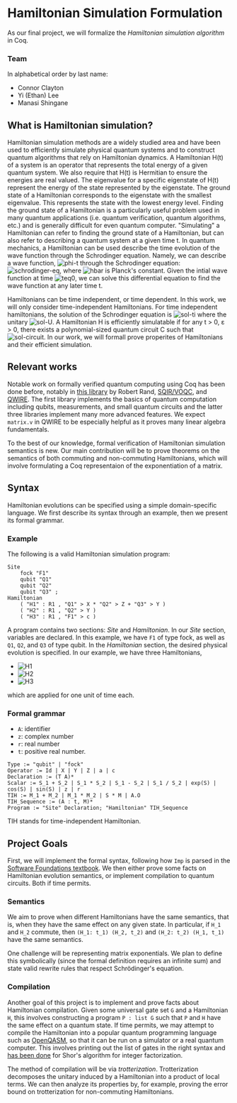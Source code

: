 # Hamiltonian Simulation Formulation

As our final project, we will formalize the *Hamiltonian simulation algorithm* in Coq.

### Team

In alphabetical order by last name:
* Connor Clayton
* Yi (Ethan) Lee
* Manasi Shingane

## What is Hamiltonian simulation?

Hamiltonian simulation methods are a widely studied area and have been used to efficiently simulate physical quantum systems 
and to construct quantum algorithms that rely on Hamiltonian dynamics. A Hamiltonian H(t) of a system is an operator that represents the total energy of a given quantum system. We also require that 
H(t) is Hermitian to ensure the energies are real valued. The eigenvalue for a specific eigenstate of H(t) represent the energy of the state represented by the eigenstate. The ground state of a 
Hamiltonian corresponds to the eigenstate with the smallest eigenvalue. This represents the state with the lowest energy level. Finding the ground state of a Hamiltonian is a particularly useful problem 
used in many quantum applications (i.e. quantum verification, quantum algorithms, etc.) and is generally difficult for even quantum computer. "Simulating" a Hamiltonian can refer to finding the ground state
of a Hamiltonian, but can also refer to describing a quantum system at a given time t. In quantum mechanics, a Hamiltonian can be used describe the time evolution of the wave function through the Schrodinger equation. Namely, we can describe a wave function,
![phi-t](http://chart.apis.google.com/chart?cht=tx&chl={\quad}|\phi(t)\rangle{\quad})
through the Schrodinger equation:
![schrodinger-eq](http://chart.apis.google.com/chart?cht=tx&chl={\quad}i\hbar|\phi'(t)\rangle=H(t)|\phi(t)\rangle{\quad}), 
where ![hbar](http://chart.apis.google.com/chart?cht=tx&chl=\hbar) is Planck's constant. Given the intial wave function at time
![teq0](http://chart.apis.google.com/chart?cht=tx&chl={\quad}t=0{\quad}),
we can solve this differential equation to find the wave function at any later time t. 

Hamiltonians can be time independent, or time dependent. In this work, we will only consider time-independent Hamiltonians. For time independent hamiltonians, the solution of the Schrodinger equation is
![sol-ti](http://chart.apis.google.com/chart?cht=tx&chl={\quad}|\phi(t)\rangle=U(t)|\phi(t)\rangle{\quad})
where the unitary
![sol-U](http://chart.apis.google.com/chart?cht=tx&chl={\quad}e^{-iHt/\hbar}{\quad}). 
A Hamiltonian H is efficiently simulatable if for any t > 0, &epsilon; > 0, there exists a polynomial-sized quantum circuit C such that
![sol-circuit](http://chart.apis.google.com/chart?cht=tx&chl={\quad}\mid|C-H(t)\mid|<\varepsilon{\quad}). In our work, we will formall prove 
properites of Hamiltonians and their efficient simulation. 

## Relevant works

Notable work on formally verified quantum computing using Coq has been done before, notably in [this library](https://rand.cs.uchicago.edu/vqc/) by Robert Rand, [SQIR/VOQC](https://github.com/inQWIRE/SQIR), and [QWIRE](https://github.com/inQWIRE/QWIRE). The first library implements the basics of quantum computation including qubits, measurements, and small quantum circuits and the latter three libraries implement many more advanced features. We expect `matrix.v` in QWIRE to be especially helpful as it proves many linear algebra fundamentals.

To the best of our knowledge, formal verification of Hamiltonian simulation semantics is new. Our main contribution will be to prove theorems on the semantics of both commuting and non-commuting Hamiltonians, which will involve formulating a Coq representaion of the exponentiation of a matrix.

## Syntax

Hamiltonian evolutions can be specified using a simple domain-specific language.
We first describe its syntax through an example, then we present its formal grammar.

### Example

The following is a valid Hamiltonian simulation program:

```
Site
    fock "F1"
    qubit "Q1"
    qubit "Q2"
    qubit "Q3" ;
Hamiltonian
    ( "H1" : R1 , "Q1" > X * "Q2" > Z + "Q3" > Y )
    ( "H2" : R1 , "Q2" > Y )
    ( "H3" : R1 , "F1" > c )
```

A program contains two sections: *Site* and *Hamiltonian*.
In our *Site* section, variables are declared. In this example, we have `F1` of type fock, as well as `Q1`, `Q2`, and `Q3` of type qubit.
In the *Hamiltonian* section, the desired physical evolution is specified.
In our example, we have three Hamiltonians, <!-- google charts LaTeX workaround; you hate to see it -->
* ![H1](http://chart.apis.google.com/chart?cht=tx&chl={\quad}H_1=\mathsf{I}{\otimes}\mathsf{X}{\otimes}\mathsf{Z}{\otimes}\mathsf{I}%2B\mathsf{I}{\otimes}\mathsf{I}{\otimes}\mathsf{I}{\otimes}\mathsf{Y}{\quad})
* ![H2](http://chart.apis.google.com/chart?cht=tx&chl={\quad}H_2=\mathsf{I}{\otimes}\mathsf{I}{\otimes}\mathsf{Y}{\otimes}\mathsf{I}{\quad})
* ![H3](http://chart.apis.google.com/chart?cht=tx&chl={\quad}H_3=c{\otimes}\mathsf{I}{\otimes}\mathsf{I}{\otimes}\mathsf{I}{\quad})

which are applied for one unit of time each.

### Formal grammar

* `A`: identifier
* `z`: complex number
* `r`: real number
* `t`: positive real number.

```
Type := "qubit" | "fock"
Operator := Id | X | Y | Z | a | c
Declaration := (T A)*
Scalar := S_1 + S_2 | S_1 * S_2 | S_1 - S_2 | S_1 / S_2 | exp(S) | cos(S) | sin(S) | z | r
TIH := M_1 + M_2 | M_1 * M_2 | S * M | A.O
TIH_Sequence := (A : t, M)*
Program := "Site" Declaration; "Hamiltonian" TIH_Sequence
```

TIH stands for time-independent Hamiltonian.

## Project Goals

First, we will implement the formal syntax, following how `Imp` is parsed in the [Software Foundations textbook](https://softwarefoundations.cis.upenn.edu/plf-current/index.html).
We then either prove some facts on Hamiltonian evolution semantics, or implement compilation to quantum circuits. Both if time permits.

### Semantics

We aim to prove when different Hamiltonians have the same semantics, that is, when they have the same effect on any given state.
In particular, if `H_1` and `H_2` commute, then `(H_1: t_1) (H_2, t_2)` and `(H_2: t_2) (H_1, t_1)` have the same semantics. 

One challenge will be representing matrix exponentials. We plan to define this symbolically (since the formal definition requires an infinite sum) and state valid rewrite rules that respect Schrödinger's equation.

### Compilation

Another goal of this project is to implement and prove facts about Hamiltonian compilation. Given some universal gate set `G` and a Hamiltonian `H`, this involves constructing a program `P : list G` such that `P` and `H` have the same effect on a quantum state.
If time permits, we may attempt to compile the Hamiltonian into a popular quantum programming language such as [OpenQASM](https://github.com/Qiskit/openqasm),
so that it can be run on a simulator or a real quantum computer.
This involves printing out the list of gates in the right syntax and [has been done](https://github.com/inQWIRE/SQIR/tree/main/examples/shor) for Shor's algorithm for integer factorization.
<!-- Ethan: How about the correctness of compilation? Has the formal semantics of qasm been defined anywhere? -->

The method of compilation will be via *trotterization*. Trotterization decomposes the unitary induced by a Hamiltonian into a product of local terms. 
We can then analyze its properties by, for example, proving the error bound on trotterization for non-commuting Hamiltonians.
